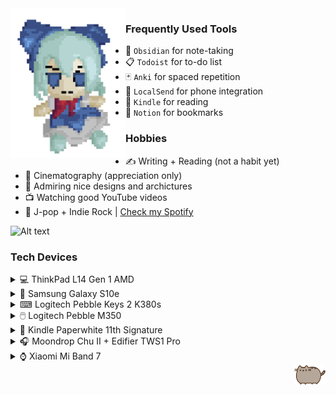 <img align="left" height="240px" src="https://github.com/felipe-juan/felipe-juan/blob/main/assets/fumo%20pixels.gif">

### Frequently Used Tools
* 📝 `Obsidian` for note-taking
* 📋 `Todoist` for to-do list
* 🃏 `Anki` for spaced repetition
* 📲 `LocalSend` for phone integration
* 📖 `Kindle` for reading
* 🔖 `Notion` for bookmarks


### Hobbies
* ✍️ Writing + Reading (not a habit yet)
* 🎥 Cinematography (appreciation only) 
* 🎨 Admiring nice designs and archictures
* 📺 Watching good YouTube videos 
* 🎵 J-pop + Indie Rock | [Check my Spotify](https://open.spotify.com/user/jawj49qinebgdkt15jgo6lz6c)

![Alt text](https://spotify-recently-played-readme.vercel.app/api?user=jawj49qinebgdkt15jgo6lz6c&count=1&width=330)

### Tech Devices
<details>
ㅤ<summary>💻 ThinkPad L14 Gen 1 AMD</summary>
 
 <img width="400" src="https://github.com/felipe-juan/felipe-juan/blob/main/assets/thinkpad%204.png">

 * **CPU:** AMD Ryzen 5 PRO 4650U
 * **GPU:** AMD Radeon Graphics 2GB
 * **RAM:** 16GB DDR4 (2x 8GB 3200MHz)
 * **Screen:** 14.0" / 1080p / IPS
 * **OS:** Fedora 42 + GNOME 48

</details>

<details>
ㅤ<summary>📱 Samsung Galaxy S10e</summary>
 
 <img width="250" src="https://github.com/felipe-juan/felipe-juan/blob/main/assets/galaxy%20s10e.png">
</details>

<details>
ㅤ<summary>⌨ Logitech Pebble Keys 2 K380s</summary>

   <img width="350" src="https://github.com/felipe-juan/felipe-juan/blob/main/assets/logitech_k380s.png">
 </details>

<details>
ㅤ<summary>🖱️ Logitech Pebble M350</summary>

   <img width="250" src="https://github.com/felipe-juan/felipe-juan/blob/main/assets/logitech%20pebble.png">
 </details>

<details><summary>📕 Kindle Paperwhite 11th Signature</summary>

|   <img height="350" src="https://github.com/felipe-juan/felipe-juan/blob/main/assets/kindle%202.png"> | <img height="350" src="https://github.com/felipe-juan/felipe-juan/blob/main/assets/kindle%201.png"> |
| ------------- | ------------- |
  
</details>

<details>
ㅤ<summary>🎧 Moondrop Chu II + Edifier TWS1 Pro</summary></summary>
 
|   <img width="250" src="https://github.com/felipe-juan/felipe-juan/blob/main/assets/moondrop%20chu%20rounded.png"> | <img width="250"  src="https://github.com/felipe-juan/felipe-juan/blob/main/assets/edifier%20tws1%20pro.png"> |
| ------------- | ------------- |
</details>


<details>
ㅤ<summary>⌚ Xiaomi Mi Band 7</summary>

 <img width="275" src="https://github.com/felipe-juan/felipe-juan/blob/main/assets/mi%20band%207.png"> 
</details>

<img align="right" width="50" src="https://github.com/felipe-juan/felipe-juan/blob/main/assets/pusheen.png">


